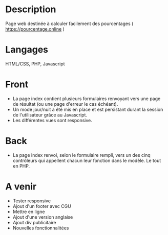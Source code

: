 # Description
Page web destinée à calculer facilement des pourcentages ( https://pourcentage.online )
# Langages
HTML/CSS, PHP, Javascript
# Front
- La page index contient plusieurs formulaires renvoyant vers une page de résultat (ou une page d'erreur le cas échéant).
- Un mode jour/nuit a été mis en place et est persistant durant la session de l'utilisateur grâce au Javascript.
- Les différentes vues sont responsive.
# Back
- La page index renvoi, selon le formulaire rempli, vers un des cinq contrôleurs qui appellent chacun leur fonction dans le modèle. Le tout en PHP.
# A venir 
- Tester responsive
- Ajout d'un footer avec CGU
- Mettre en ligne
- Ajout d'une version anglaise
- Ajout div publicitaire
- Nouvelles fonctionnalitées
